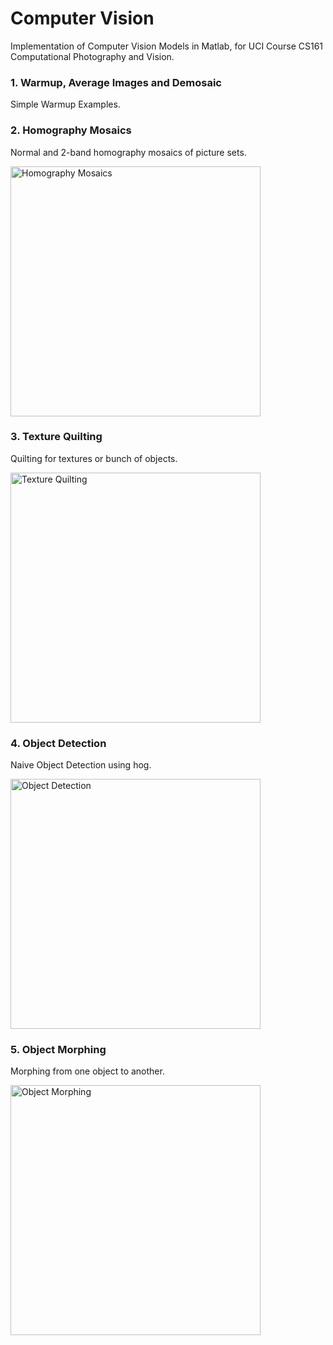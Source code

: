 # Computer Vision
Implementation of Computer Vision Models in Matlab, for UCI Course CS161 Computational Photography and Vision.<br>

### 1. Warmup, Average Images and Demosaic

Simple Warmup Examples.

### 2. Homography Mosaics
Normal and 2-band homography mosaics of picture sets.

<img src="https://github.com/irsisyphus/pictures/raw/master/computer-vision/A2.jpg" width=400 alt="Homography Mosaics"/>

### 3. Texture Quilting
Quilting for textures or bunch of objects.

<img src="https://github.com/irsisyphus/pictures/raw/master/computer-vision/A3.jpg" width=400 alt="Texture Quilting"/>

### 4. Object Detection
Naive Object Detection using hog.

<img src="https://github.com/irsisyphus/pictures/raw/master/computer-vision/A4.jpg" width=400 alt="Object Detection"/>

### 5. Object Morphing
Morphing from one object to another.

<img src="https://github.com/irsisyphus/pictures/raw/master/computer-vision/A5.jpg" height=400 alt="Object Morphing"/>

